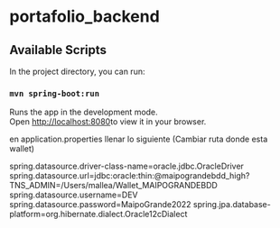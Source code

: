 # portafolio_backend

## Available Scripts

In the project directory, you can run:

### `mvn spring-boot:run`

Runs the app in the development mode.\
Open [http://localhost:8080](http://localhost:8080)to view it in your browser.


en application.properties llenar lo siguiente (Cambiar ruta donde esta wallet)

spring.datasource.driver-class-name=oracle.jdbc.OracleDriver
spring.datasource.url=jdbc:oracle:thin:@maipograndebdd_high?TNS_ADMIN=/Users/mallea/Wallet_MAIPOGRANDEBDD
spring.datasource.username=DEV
spring.datasource.password=MaipoGrande2022
spring.jpa.database-platform=org.hibernate.dialect.Oracle12cDialect